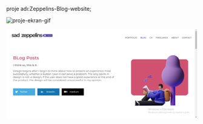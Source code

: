 proje adı:Zeppelins-Blog-website;

![proje-ekran-gif](/gif%20klasörü/zepplins-blog.gif)

![proje-ekran-resmi](/gif%20klasörü/resim-1.png)


